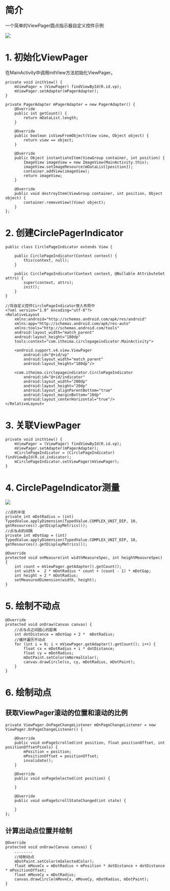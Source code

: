 # 简介 #
一个简单的ViewPager圆点指示器自定义控件示例

![](img/circle_page_indicator.gif)


# 1. 初始化ViewPager #
在MainActivity中调用initView方法初始化ViewPager。

    private void initView() {
        mViewPager = (ViewPager) findViewById(R.id.vp);
        mViewPager.setAdapter(mPagerAdapter);
    }

    private PagerAdapter mPagerAdapter = new PagerAdapter() {
        @Override
        public int getCount() {
            return mDataList.length;
        }

        @Override
        public boolean isViewFromObject(View view, Object object) {
            return view == object;
        }

        @Override
        public Object instantiateItem(ViewGroup container, int position) {
            ImageView imageView = new ImageView(MainActivity.this);
            imageView.setImageResource(mDataList[position]);
            container.addView(imageView);
            return imageView;
        }

        @Override
        public void destroyItem(ViewGroup container, int position, Object object) {
            container.removeView((View) object);
        }
    };

# 2. 创建CirclePagerIndicator #
	public class CirclePageIndicator extends View {
	
	    public CirclePageIndicator(Context context) {
	        this(context, null);
	    }
	
	    public CirclePageIndicator(Context context, @Nullable AttributeSet attrs) {
	        super(context, attrs);
	        init();
	    }
	}
	
	//将自定义控件CirclePageIndicator放入布局中
	<?xml version="1.0" encoding="utf-8"?>
	<RelativeLayout
	    xmlns:android="http://schemas.android.com/apk/res/android"
	    xmlns:app="http://schemas.android.com/apk/res-auto"
	    xmlns:tools="http://schemas.android.com/tools"
	    android:layout_width="match_parent"
	    android:layout_height="180dp"
	    tools:context="com.itheima.circlepageindicator.MainActivity">
	
	    <android.support.v4.view.ViewPager
	        android:id="@+id/vp"
	        android:layout_width="match_parent"
	        android:layout_height="180dp"/>
	
	    <com.itheima.circlepageindicator.CirclePageIndicator
	        android:id="@+id/indicator"
	        android:layout_width="200dp"
	        android:layout_height="20dp"
	        android:layout_alignParentBottom="true"
	        android:layout_marginBottom="10dp"
	        android:layout_centerHorizontal="true"/>
	</RelativeLayout>

# 3. 关联ViewPager #

    private void initView() {
        mViewPager = (ViewPager) findViewById(R.id.vp);
        mViewPager.setAdapter(mPagerAdapter);
        mCirclePageIndicator = (CirclePageIndicator) findViewById(R.id.indicator);
        mCirclePageIndicator.setViewPager(mViewPager);
    }

# 4. CirclePageIndicator测量 #
![](img/dot.png)


    //点的半径
    private int mDotRadius = (int) TypedValue.applyDimension(TypedValue.COMPLEX_UNIT_DIP, 10, getResources().getDisplayMetrics());
    //点与点的间隔
    private int mDotGap = (int) TypedValue.applyDimension(TypedValue.COMPLEX_UNIT_DIP, 10, getResources().getDisplayMetrics());

    @Override
    protected void onMeasure(int widthMeasureSpec, int heightMeasureSpec) {
        int count = mViewPager.getAdapter().getCount();
        int width =  2 * mDotRadius * count + (count - 1) * mDotGap;
        int height = 2 * mDotRadius;
        setMeasuredDimension(width, height);
    }

# 5. 绘制不动点 #
    @Override
    protected void onDraw(Canvas canvas) {
        //点与点之间圆心的距离
        int dotDistance = mDotGap + 2 *  mDotRadius;
        //循环遍历不动点
        for (int i = 0; i < mViewPager.getAdapter().getCount(); i++) {
            float cx = mDotRadius + i * dotDistance;
            float cy = mDotRadius;
            mDotPaint.setColor(mNormalColor);
            canvas.drawCircle(cx, cy, mDotRadius, mDotPaint);
        }
    }

# 6. 绘制动点 #
## 获取ViewPager滚动的位置和滚动的比例 ##
    private ViewPager.OnPageChangeListener mOnPageChangeListener = new ViewPager.OnPageChangeListener() {

        @Override
        public void onPageScrolled(int position, float positionOffset, int positionOffsetPixels) {
            mPosition = position;
            mPositionOffset = positionOffset;
            invalidate();
        }

        @Override
        public void onPageSelected(int position) {

        }

        @Override
        public void onPageScrollStateChanged(int state) {

        }
    };

## 计算出动点位置并绘制 ##
    @Override
    protected void onDraw(Canvas canvas) {
		........
        //绘制动点
        mDotPaint.setColor(mSelectedColor);
        float mMoveCx = mDotRadius + mPosition * dotDistance + dotDistance * mPositionOffset;
        float mMoveCy = mDotRadius;
        canvas.drawCircle(mMoveCx, mMoveCy, mDotRadius, mDotPaint);
    }